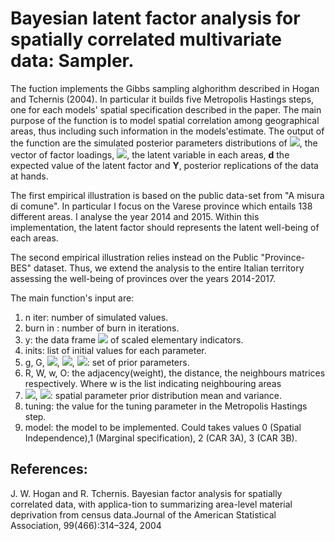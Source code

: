 # Bayesian latent factor analysis for spatially correlated multivariate data: Sampler.

The fuction implements the Gibbs sampling alghorithm described in Hogan and Tchernis (2004).
In particular it builds five Metropolis Hastings steps, one for each models' spatial specification described in the paper. The main purpose of the function is to model spatial correlation among geographical areas, thus including such information in the models'estimate. The output of the function are the simulated posterior parameters distributions of <img src="https://render.githubusercontent.com/render/math?math=\boldsymbol{\lambda}">, the vector of factor loadings,  <img src="https://render.githubusercontent.com/render/math?math=\delta_i">, the latent variable in each areas, **d** the expected value of the latent factor and **Y**, posterior replications of the data at hands. 

The first empirical illustration is based on the public data-set from "A misura di comune". In particular I focus on the Varese province which entails 138 different areas. I analyse the year 2014 and 2015.  Within this implementation, the latent factor should represents the latent well-being of each areas.

The second empirical illustration relies instead on the Public "Province-BES" dataset. Thus, we extend the analysis to the entire Italian territory assessing the well-being of provinces over the years 2014-2017. 

The main function's input are:

1. n iter: number of simulated values.    
1. burn in : number of burn in iterations.     
1. y: the data frame <img src="https://render.githubusercontent.com/render/math?math={N\times D}"> of scaled elementary indicators.      
1. inits: list of initial values for each parameter.       
1. g, G, <img src="https://render.githubusercontent.com/render/math?math={\alpha}">, <img src="https://render.githubusercontent.com/render/math?math={\beta}">, <img src="https://render.githubusercontent.com/render/math?math={V_\mu}">: set of prior parameters.       
1. R, W, w, O: the adjacency(weight), the distance, the neighbours matrices respectively. Where w is the list indicating neighbouring areas       
1. <img src="https://render.githubusercontent.com/render/math?math={\mu_a}">, <img src="https://render.githubusercontent.com/render/math?math={V_a}">: spatial parameter prior   distribution mean and variance.        
1. tuning: the value for the tuning parameter in the Metropolis Hastings step.        
1. model: the model to be implemented. Could takes values 0 (Spatial Independence),1 (Marginal specification), 2 (CAR 3A), 3 (CAR 3B). 


## References:

J. W. Hogan and R. Tchernis.  Bayesian factor analysis for spatially correlated data, with applica-tion to summarizing area-level material deprivation from census data.Journal of the American Statistical Association, 99(466):314–324, 2004
